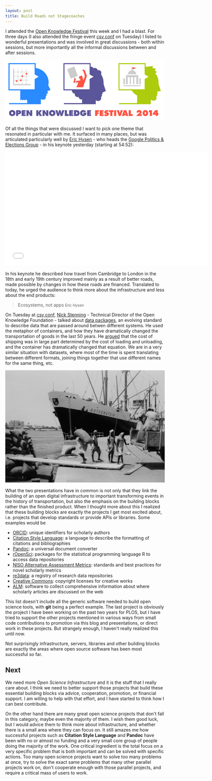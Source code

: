 ```yaml
---
layout: post
title: Build Roads not Stagecoaches
---
```


I attended the [Open Knowledge Festival](http://2014.okfestival.org/) this week and I had a blast. For three days (I also attended the fringe event [csv,conf](http://csvconf.com/) on Tuesday) I listed to wonderful presentations and was involved in great discussions - both within sessions, but more importantly all the informal discussions between and after sessions.

![](/images/okfest-2014-logo.png)

Of all the things that were discussed I want to pick one theme that resonated in particular with me. It surfaced in many places, but was articulated particularly well by [Eric Hysen](https://twitter.com/erichysen) - who heads the [Google Politics & Elections Group](http://www.google.com/elections/ed/us) - in his keynote yesterday (starting at 54:52):

<iframe width="640" height="360" src="//www.youtube.com/embed/0UNRZEsLxKc" frameborder="0" allowfullscreen></iframe>

In his keynote he described how travel from Cambridge to London in the 18th and early 19th century improved mainly as a result of better roads, made possible by changes in how these roads are financed. Translated to today, he urged the audience to think more about the infrastructure and less about the end products:

> Ecosystems, not apps
<small>Eric Hysen</small>

On Tuesday at [csv,conf](http://csvconf.com/#nickstenning), [Nick Stenning](https://twitter.com/nickstenning) - Technical Director of the Open Knowledge Foundation - talked about [data packages](http://dataprotocols.org/data-packages/), an evolving standard to describe data that are passed around betwen different systems. He used the metaphor of containers, and how they have dramatically changed the transportation of goods in the last 50 years. He [argued](https://github.com/nickstenning/put-it-in-a-box) that the cost of shipping was in large part determined by the cost of loading and unloading, and the container has dramatically changed that equation. We are in a very similar situation with datasets, where most of the time is spent translating between different formats, joining things together that use different names for the same thing, etc.

![[Wikmedia Commons](https://commons.wikimedia.org/wiki/File:Hafenarbeiter_bei_der_Verladung_von_Sackgut_-_MS_Rothenstein_NDL,_Port_Sudan_1960.png) image used in [Nick Stelling's presentation](https://github.com/nickstenning/put-it-in-a-box)](/images/break-bulk-sacks.png)

What the two presentations have in common is not only that they link the building of an open digital infrastructure to important transforming events in the history of transportation, but also the emphasis on the building blocks rather than the finished product. When I thought more about this I realized that these building blocks are exactly the projects I get most excited about, i.e. projects that develop standards or provide APIs or libraries. Some examples would be

* [ORCID](http://orcid.org): unique identifiers for scholarly authors
* [Citation Style Language](http://citationstyles.org/): a language to describe the formatting of citations and bibliographies
* [Pandoc](https://github.com/jgm/pandoc): a universal document converter
* [rOpenSci](http://ropensci.org/): packages for the statistical programming language R to access data repositories
* [NISO Alternative Assessment Metrics](http://www.niso.org/topics/tl/altmetrics_initiative/): standards and best practices for novel scholarly metrics
* [re3data](http://www.re3data.org/): a registry of research data repositories
* [Creative Commons](http://creativecommons.org/): copyright licenses for creative works
* [ALM](https://github.com/articlemetrics/alm): software to collect comprehensive information about where scholarly articles are discussed on the web

This list doesn't include all the generic software needed to build open science tools, with **git** being a perfect example. The last project is obviously the project I have been working on the past two years for PLOS, but I have tried to support the other projects mentioned in various ways from small code contributions to promotion via this blog and presentations, or direct work in these projects. But strangely enough, I haven't really realized this until now.

Not surprisingly infrastructure, servers, libraries and other building blocks are exactly the areas where open source software has been most successful so far.

## Next

We need more *Open Science Infrastructure* and it is the stuff that I really care about. I think we need to better support those projects that build these essential building blocks via advice, cooperation, promotion, or financial support. I am willing to help with that effort, and I have started to think how I can best contribute.

On the other hand there are many great open science projects that don't fall in this category, maybe even the majority of them. I wish them good luck, but I would advice them to think more about infrastructure, and whether there is a small area where they can focus on. It still amazes me how successful projects such as **Citation Style Language** and **Pandoc** have been with no or almost no funding and a very small core group of people doing the majority of the work. One critical ingredient is the total focus on a very specific problem that is both important and can be solved with specific actions. Too many open science projects want to solve too many problems at once, try to solve the exact same problems that many other parallel projects work on, don't cooperate enough with those parallel projects, and require a critical mass of users to work.
